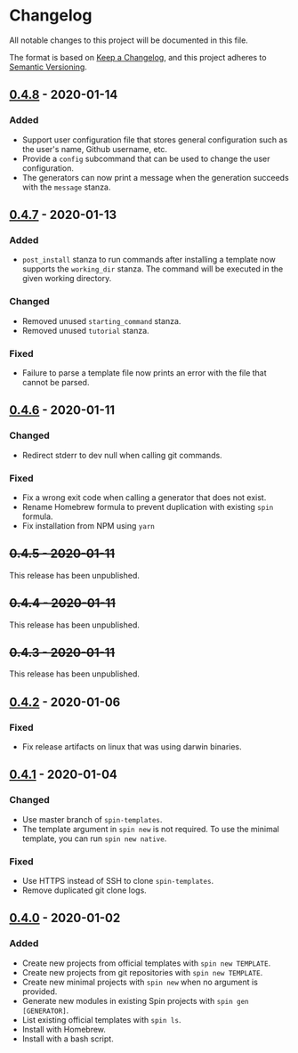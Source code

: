 # Changelog

All notable changes to this project will be documented in this file.

The format is based on [Keep a Changelog](https://keepachangelog.com/en/1.0.0/),
and this project adheres to [Semantic Versioning](https://semver.org/spec/v2.0.0.html).

## [0.4.8] - 2020-01-14

### Added

- Support user configuration file that stores general configuration such as the user's name, Github username, etc.
- Provide a `config` subcommand that can be used to change the user configuration.
- The generators can now print a message when the generation succeeds with the `message` stanza.

## [0.4.7] - 2020-01-13

### Added

- `post_install` stanza to run commands after installing a template now supports the `working_dir` stanza.
  The command will be executed in the given working directory.

### Changed

- Removed unused `starting_command` stanza.
- Removed unused `tutorial` stanza.

### Fixed

- Failure to parse a template file now prints an error with the file that cannot be parsed.

## [0.4.6] - 2020-01-11

### Changed

- Redirect stderr to dev null when calling git commands.

### Fixed

- Fix a wrong exit code when calling a generator that does not exist.
- Rename Homebrew formula to prevent duplication with existing `spin` formula.
- Fix installation from NPM using `yarn`

## ~~0.4.5 - 2020-01-11~~

This release has been unpublished.

## ~~0.4.4 - 2020-01-11~~

This release has been unpublished.

## ~~0.4.3 - 2020-01-11~~

This release has been unpublished.

## [0.4.2] - 2020-01-06

### Fixed

- Fix release artifacts on linux that was using darwin binaries.

## [0.4.1] - 2020-01-04

### Changed

- Use master branch of `spin-templates`.
- The template argument in `spin new` is not required. To use the minimal template, you can run `spin new native`.

### Fixed

- Use HTTPS instead of SSH to clone `spin-templates`.
- Remove duplicated git clone logs.

## [0.4.0] - 2020-01-02

### Added

- Create new projects from official templates with `spin new TEMPLATE`.
- Create new projects from git repositories with `spin new TEMPLATE`.
- Create new minimal projects with `spin new` when no argument is provided.
- Generate new modules in existing Spin projects with `spin gen [GENERATOR]`.
- List existing official templates with `spin ls`.
- Install with Homebrew.
- Install with a bash script.

[Unreleased]: https://github.com/tmattio/spin/compare/v0.4.8...HEAD
[0.4.8]: https://github.com/tmattio/spin/compare/v0.4.7...v0.4.8
[0.4.7]: https://github.com/tmattio/spin/compare/v0.4.6...v0.4.7
[0.4.6]: https://github.com/tmattio/spin/compare/v0.4.2...v0.4.6
[0.4.2]: https://github.com/tmattio/spin/compare/v0.4.1...v0.4.2
[0.4.1]: https://github.com/tmattio/spin/compare/v0.4.0...v0.4.1
[0.4.0]: https://github.com/tmattio/spin/releases/tag/v0.4.0
